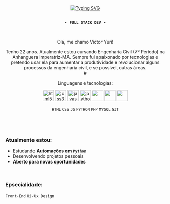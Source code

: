 <div align="center" text-align="center">
  <a href="https://git.io/typing-svg"><img src="https://readme-typing-svg.demolab.com?font=Libre+Barcode+128+Text&size=100&pause=500&color=FFFFFF&center=true&vCenter=true&width=435&height=150&lines=waves;%E0%BC%84" alt="Typing SVG" /></a>
  </a>
  <br><br>
  
  **`- FULL STACK DEV -`**
</div>

<br>

<p align="center"> Olá, me chamo Victor Yuri!
  
<p align="center">Tenho 22 anos. Atualmente estou cursando Engenharia Civil (7º Período) na Anhanguera Imperatriz-MA. Sempre fui apaixonado por tecnologias e pretendo usar ela para aumentar a produtividade e revolucionar alguns processos da engenharia civil, e se possível, outras áreas.

<br>
#

<p align="center">Linguagens e tecnologias:

<div align="center">
  <img src="https://cdn.jsdelivr.net/gh/devicons/devicon/icons/html5/html5-original.svg" height="35" alt="html5 logo"  />
  <img src="https://cdn.jsdelivr.net/gh/devicons/devicon/icons/css3/css3-original.svg" height="35" alt="css3 logo"  />
  <img src="https://cdn.jsdelivr.net/gh/devicons/devicon/icons/javascript/javascript-plain.svg" height="35" alt="javascript logo"  />     
  <img src="https://cdn.jsdelivr.net/gh/devicons/devicon@latest/icons/python/python-plain.svg" height="35" alt="python logo" />
  <img src="https://cdn.jsdelivr.net/gh/devicons/devicon@latest/icons/php/php-original.svg"  height="35"/> 
  <img src="https://cdn.jsdelivr.net/gh/devicons/devicon@latest/icons/mysql/mysql-original.svg" height="35" />  
  <img src="https://cdn.jsdelivr.net/gh/devicons/devicon@latest/icons/git/git-original.svg" height="35"/>  
</div>

<div align="center"> 
  
`HTML` `CSS` `JS` `PYTHON` `PHP` `MYSQL` `GIT`

</div>

#

<br>

<h3 align="left">Atualmente estou: </h3> 

- Estudando **Automações em `Python`**
- Desenvolvendo projetos pessoais
- **Aberto para novas oportunidades**

<br>

### Epsecialidade: 
`Front-End` `Ui-Ux Design`
